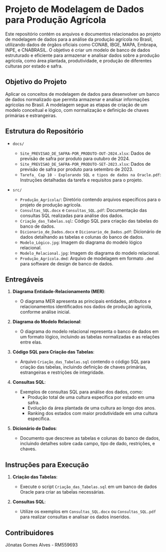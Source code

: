 
# Projeto de Modelagem de Dados para Produção Agrícola

Este repositório contém os arquivos e documentos relacionados ao projeto de modelagem de dados para a análise da produção agrícola no Brasil, utilizando dados de órgãos oficiais como CONAB, IBGE, MAPA, Embrapa, INPE, e CNABRASIL. O objetivo é criar um modelo de banco de dados estruturado e eficiente para armazenar e analisar dados sobre a produção agrícola, como área plantada, produtividade, e produção de diferentes culturas por estado e safra.

## Objetivo do Projeto

Aplicar os conceitos de modelagem de dados para desenvolver um banco de dados normalizado que permita armazenar e analisar informações agrícolas no Brasil. A modelagem segue as etapas de criação de um modelo conceitual e lógico, com normalização e definição de chaves primárias e estrangeiras.

## Estrutura do Repositório

- `docs/`
  - `Site_PREVISAO_DE_SAFRA-POR_PRODUTO-OUT-2024.xlsx`: Dados de previsão de safra por produto para outubro de 2024.
  - `Site_PREVISAO_DE_SAFRA-POR_PRODUTO-SET-2023.xlsx`: Dados de previsão de safra por produto para setembro de 2023.
  - `Tarefa_ Cap 10 - Explorando SQL e tipos de dados na Oracle.pdf`: Instruções detalhadas da tarefa e requisitos para o projeto.

- `src/`
  - `Produção_Agrícola/`: Diretório contendo arquivos específicos para o projeto de produção agrícola.
  - `Consultas_SQL.docx` e `Consultas_SQL.pdf`: Documentação das consultas SQL realizadas para análise dos dados.
  - `Criação_das_Tabelas.sql`: Código SQL para criação das tabelas do banco de dados.
  - `Dicionario_de_Dados.docx` e `Dicionario_de_Dados.pdf`: Dicionário de dados detalhando as tabelas e colunas do banco de dados.
  - `Modelo_Lógico.jpg`: Imagem do diagrama do modelo lógico relacional.
  - `Modelo_Relacional.jpg`: Imagem do diagrama do modelo relacional.
  - `Produção_Agrícola.dmd`: Arquivo de modelagem em formato `.dmd` para software de design de banco de dados.

## Entregáveis

1. **Diagrama Entidade-Relacionamento (MER)**:
   - O diagrama MER apresenta as principais entidades, atributos e relacionamentos identificados nos dados de produção agrícola, conforme análise inicial.

2. **Diagrama do Modelo Relacional**:
   - O diagrama do modelo relacional representa o banco de dados em um formato lógico, incluindo as tabelas normalizadas e as relações entre elas.

3. **Código SQL para Criação das Tabelas**:
   - Arquivo `Criação_das_Tabelas.sql` contendo o código SQL para criação das tabelas, incluindo definição de chaves primárias, estrangeiras e restrições de integridade.

4. **Consultas SQL**:
   - Exemplos de consultas SQL para análise dos dados, como:
     - Produção total de uma cultura específica por estado em uma safra.
     - Evolução da área plantada de uma cultura ao longo dos anos.
     - Ranking dos estados com maior produtividade em uma cultura específica.

5. **Dicionário de Dados**:
   - Documento que descreve as tabelas e colunas do banco de dados, incluindo detalhes sobre cada campo, tipo de dado, restrições, e chaves.

## Instruções para Execução

1. **Criação das Tabelas**:
   - Execute o script `Criação_das_Tabelas.sql` em um banco de dados Oracle para criar as tabelas necessárias.

2. **Consultas SQL**:
   - Utilize os exemplos em `Consultas_SQL.docx` ou `Consultas_SQL.pdf` para realizar consultas e analisar os dados inseridos.

## Contribuidores

Jônatas Gomes Alves - RM559693 
